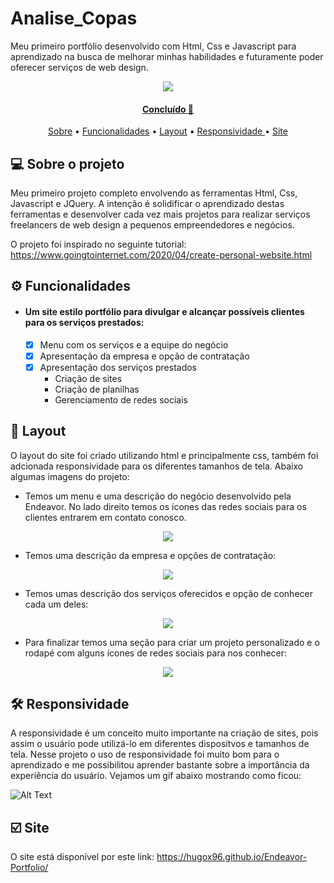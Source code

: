 # Analise_Copas

  Meu primeiro portfólio desenvolvido com Html, Css e Javascript para aprendizado na busca de melhorar minhas habilidades e futuramente poder oferecer serviços de web design.

<p align="center">
	<a  href="https://github.com/Hugox96/">
	<img src="https://img.shields.io/static/v1?label=Git&message=Hugo&color=191970&style=for-the-badge&logo=ghost"/>
</p>	



<h4 align="center"> 
	 Concluído 🚀 
</h4>

<p align="center">
 <a href="#-sobre-o-projeto">Sobre</a> •
 <a href="#-Funcionalidades">Funcionalidades</a> •
 <a href="#-layout">Layout</a> •  
 <a href="#-responsividade">Responsividade </a>  • 
 <a href="#-site"> Site </a>	
</p>


## 💻 Sobre o projeto

Meu primeiro projeto completo envolvendo as ferramentas  Html, Css, Javascript e JQuery. A intenção é solidificar o aprendizado destas ferramentas e desenvolver cada vez mais 
projetos para realizar serviços freelancers de web design a pequenos empreendedores e negócios.

O projeto foi inspirado no seguinte tutorial: https://www.goingtointernet.com/2020/04/create-personal-website.html

## ⚙️ Funcionalidades

- #### Um site estilo portfólio para divulgar e alcançar possíveis clientes para os serviços prestados:
  - [x] Menu com os serviços e a equipe do negócio
  - [x] Apresentação da empresa e opção de contratação 
  - [x] Apresentação dos serviços prestados
    - Criação de sites
    - Criação de planilhas
    - Gerenciamento de redes sociais
    
## 🎨 Layout

O layout do site foi criado utilizando html e principalmente css, também foi adcionada responsividade para os diferentes tamanhos de tela. 
Abaixo algumas imagens do projeto:

- Temos um menu e uma descrição do negócio desenvolvido pela Endeavor. No lado direito temos os ícones das redes sociais para os clientes entrarem em contato conosco.

<p align="center">
  <img src= "https://user-images.githubusercontent.com/62472486/115281945-f6b44700-a11f-11eb-81c3-1d141cd5dc78.png">
</p>

- Temos uma descrição da empresa e opções de contratação: 

<p align="center">
  <img src= "https://user-images.githubusercontent.com/62472486/115283337-99b99080-a121-11eb-831c-1c2e2ca9fd45.png">
</p>

- Temos umas descrição dos serviços oferecidos e opção de conhecer cada um deles:

<p align="center">
  <img src= "https://user-images.githubusercontent.com/62472486/115283786-3419d400-a122-11eb-9ef8-78985f87e409.png">
</p>

- Para finalizar temos uma seção para criar um projeto personalizado e o rodapé com alguns ícones de redes sociais para nos conhecer:

<p align="center">
  <img src= "https://user-images.githubusercontent.com/62472486/115284171-b86c5700-a122-11eb-9a6a-115e1df4bcd4.png">
</p>

## 🛠 Responsividade

A responsividade é um conceito muito importante na criação de sites, pois assim o usuário pode utilizá-lo em diferentes dispositvos e tamanhos de tela. Nesse projeto o uso de responsividade foi muito bom para o aprendizado e me possibilitou aprender bastante sobre a importância da experiência do usuário.
Vejamos um gif abaixo mostrando como ficou:

![Alt Text](https://user-images.githubusercontent.com/62472486/118557490-a2f74680-b73b-11eb-9e50-350fe5c9bc5e.gif)

## :ballot_box_with_check: Site
 O site está disponível por este link: https://hugox96.github.io/Endeavor-Portfolio/

